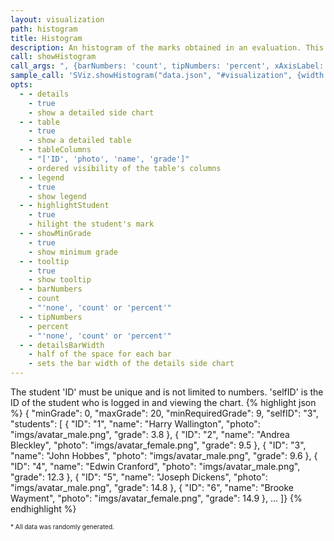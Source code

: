 ```yaml
---
layout: visualization
path: histogram
title: Histogram
description: An histogram of the marks obtained in an evaluation. This visualization has optional detailed side and table views when hovering the main chart.
call: showHistogram
call_args: ", {barNumbers: 'count', tipNumbers: 'percent', xAxisLabel: true, barWidth: .9, legend:'top'}"
sample_call: 'SViz.showHistogram("data.json", "#visualization", {width: 1000});'
opts:
  - - details
    - true
    - show a detailed side chart
  - - table
    - true
    - show a detailed table
  - - tableColumns
    - "['ID', 'photo', 'name', 'grade']"
    - ordered visibility of the table's columns
  - - legend
    - true
    - show legend
  - - highlightStudent
    - true
    - hilight the student's mark
  - - showMinGrade
    - true
    - show minimum grade
  - - tooltip
    - true
    - show tooltip
  - - barNumbers
    - count
    - "'none', 'count' or 'percent'"
  - - tipNumbers
    - percent
    - "'none', 'count' or 'percent'"
  - - detailsBarWidth
    - half of the space for each bar
    - sets the bar width of the details side chart
---
```



The student 'ID' must be unique and is not limited to numbers. 'selfID' is the ID of the student who is logged in and viewing the chart.
{% highlight json %}
{ "minGrade": 0,
  "maxGrade": 20,
  "minRequiredGrade": 9,
  "selfID": "3",
  "students": [
	{ "ID": "1", "name": "Harry Wallington", "photo": "imgs/avatar_male.png", "grade": 3.8  },
	{ "ID": "2", "name": "Andrea Bleckley", "photo": "imgs/avatar_female.png", "grade": 9.5  },
	{ "ID": "3", "name": "John Hobbes", "photo": "imgs/avatar_male.png", "grade": 9.6  },
	{ "ID": "4", "name": "Edwin Cranford", "photo": "imgs/avatar_male.png", "grade": 12.3  },
	{ "ID": "5", "name": "Joseph Dickens", "photo": "imgs/avatar_male.png", "grade": 14.8  },
	{ "ID": "6", "name": "Brooke Wayment", "photo": "imgs/avatar_female.png", "grade": 14.9  },
 ...
]}
{% endhighlight %}
<p class="pull-right" style="font-size: 10px;">* All data was randomly generated.</p>